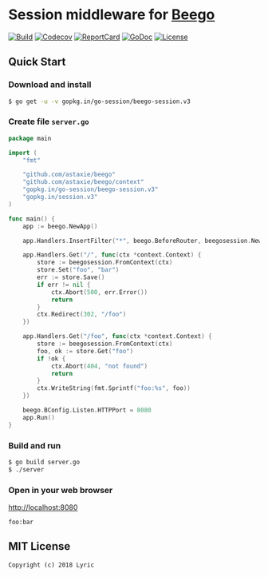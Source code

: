 # Session middleware for [Beego](https://github.com/astaxie/beego)

[![Build][Build-Status-Image]][Build-Status-Url] [![Codecov][codecov-image]][codecov-url] [![ReportCard][reportcard-image]][reportcard-url] [![GoDoc][godoc-image]][godoc-url] [![License][license-image]][license-url]

## Quick Start

### Download and install

```bash
$ go get -u -v gopkg.in/go-session/beego-session.v3
```

### Create file `server.go`

```go
package main

import (
	"fmt"

	"github.com/astaxie/beego"
	"github.com/astaxie/beego/context"
	"gopkg.in/go-session/beego-session.v3"
	"gopkg.in/session.v3"
)

func main() {
	app := beego.NewApp()

	app.Handlers.InsertFilter("*", beego.BeforeRouter, beegosession.New())

	app.Handlers.Get("/", func(ctx *context.Context) {
		store := beegosession.FromContext(ctx)
		store.Set("foo", "bar")
		err := store.Save()
		if err != nil {
			ctx.Abort(500, err.Error())
			return
		}
		ctx.Redirect(302, "/foo")
	})

	app.Handlers.Get("/foo", func(ctx *context.Context) {
		store := beegosession.FromContext(ctx)
		foo, ok := store.Get("foo")
		if !ok {
			ctx.Abort(404, "not found")
			return
		}
		ctx.WriteString(fmt.Sprintf("foo:%s", foo))
	})

	beego.BConfig.Listen.HTTPPort = 8080
	app.Run()
}
```

### Build and run

```bash
$ go build server.go
$ ./server
```

### Open in your web browser

<http://localhost:8080>

    foo:bar


## MIT License

    Copyright (c) 2018 Lyric

[Build-Status-Url]: https://travis-ci.org/go-session/beego-session
[Build-Status-Image]: https://travis-ci.org/go-session/beego-session.svg?branch=master
[codecov-url]: https://codecov.io/gh/go-session/beego-session
[codecov-image]: https://codecov.io/gh/go-session/beego-session/branch/master/graph/badge.svg
[reportcard-url]: https://goreportcard.com/report/github.com/go-session/beego-session
[reportcard-image]: https://goreportcard.com/badge/github.com/go-session/beego-session
[godoc-url]: https://godoc.org/github.com/go-session/beego-session
[godoc-image]: https://godoc.org/github.com/go-session/beego-session?status.svg
[license-url]: http://opensource.org/licenses/MIT
[license-image]: https://img.shields.io/npm/l/express.svg